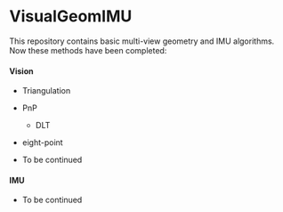 # VisualGeomIMU

This repository contains basic multi-view geometry and IMU algorithms.
Now these methods have been completed:

#### Vision
* Triangulation

* PnP
    + DLT
* eight-point
* To be continued


#### IMU
* To be continued
